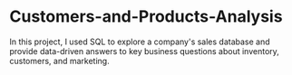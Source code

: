 # Customers-and-Products-Analysis
In this project, I used SQL to explore a company's sales database and provide data-driven answers to key business questions about inventory, customers, and marketing.
